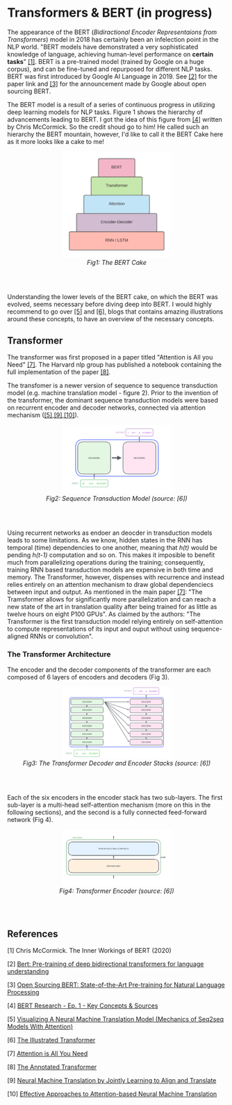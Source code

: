 # Transformers & BERT (in progress)

The appearance of the BERT (*Bidiractional Encoder Representaions from Transformers*) model in 2018 has certainly been an infelection point in the NLP world. "BERT models have demonstrated a very sophisticated knowledge of language, achieving human-level performance on __certain tasks__" [[1]](#1). BERT is a pre-trained model (trained by Google on a huge corpus), and can be fine-tuned and repurposed for different NLP tasks. BERT was first introduced by Google AI Language in 2019. See [[2]](#2) for the paper link and [[3]](#3) for the announcement made by Google about open sourcing BERT. 

The BERT model is a result of a series of continuous progress in utilizing deep learning models for NLP tasks. Figure 1 shows the hierarchy of advancements  leading to BERT. I got the idea of this figure from [[4]](#4) written by Chris McCormick. So the credit shoud go to him! He called such an hierarchy the BERT mountain, however, I'd like to call it the BERT Cake here as it more looks like a cake to me!

<p align="center">
  <img src='assets/BERT.jpeg' width=50% alt="BERT Cake"/>
  <br/>
   <em> Fig1: The BERT Cake </em>
</p>
<br/><br/>

Understanding the lower levels of the BERT cake, on which the BERT was evolved, seems necessary before diving deep into BERT. I would highly recommend to go over [[5]](#5) and [[6]](#6), blogs that contains amazing illustrations around these concepts, to have an overview of the necessary concepts.

## Transformer
The transformer was first proposed in a paper titled "Attention is All you Need" [[7]](#7). The Harvard nlp group has published a notebook containing the full implementation of the paper [[8]](#8).

The transfomer is a newer version of sequence to sequence transduction model (e.g. machine translation model - figure 2). Prior to the invention of the transformer, the dominant sequence transduction models were based on recurrent encoder and decoder networks, connected via attention mechanism ([[5]](#5),[[9]](#9),[[10]](#10)). 

<p align="center">
  <img src='assets/The_transformer_encoders_decoders.png' width=50% alt="encoder_decoder"/>
  <br/>
  <em> Fig2: Sequence Transduction Model (source: [6])</em>
</p>
<br/><br/>

Using recurrent networks as endoer an deocder in transduction models leads to some limitations. As we know, hidden states in the RNN has temporal (time) dependencies to one another, meaning that *h(t)* would be pending *h(t-1)* computation and so on. This makes it imposible to benefit much from parallelizing operations during the training; consequently, training RNN based transduction models are expensive in both time and memory. The Transformer, however, dispenses with recurrence and instead relies entirely on an attention mechanism to draw global dependenciecs between input and output. As mentioned in the main paper [[7]](#7): "The Tramsformer allows for significantly more parallelization and can reach a new state of the art in translation quality after being trained for as little as twelve hours on eight P100 GPUs". As claimed by the authors: "The Transformer is the first transduction model relying entirely on self-attention to compute representations of its input and ouput without using sequence-aligned RNNs or convolution".

### The Transformer Architecture
The encoder and the decoder components of the transformer are each composed of 6 layers of encoders and decoders (Fig 3).

<p align="center">
  <img src='assets/The_transformer_encoder_decoder_stack.png' width=50% alt="encoder_decoder"/>
  <br/>
  <em> Fig3: The Transformer Decoder and Encoder Stacks (source: [6])</em>
</p>
<br/><br/>

Each of the six encoders in the encoder stack has two sub-layers. The first sub-layer is a multi-head self-attention mechanism (more on this in the following sections), and the second is a fully connected feed-forward network (Fig 4).

<p align="center">
  <img src='assets/Transformer_encoder.png' width=50% alt="encoder_decoder"/>
  <br/>
  <em> Fig4: Transformer Encoder (source: [6])</em>
</p>
<br/><br/>

## References
<a id="1">[1]</a> 
Chris McCormick. The Inner Workings of BERT (2020)

<a id="2">[2]</a>
[Bert: Pre-training of deep bidirectional transformers for language understanding](https://arxiv.org/pdf/1810.04805.pdf)

<a id="3">[3]</a>
[Open Sourcing BERT: State-of-the-Art Pre-training for Natural Language Processing](https://ai.googleblog.com/2018/11/open-sourcing-bert-state-of-art-pre.html)

<a id="4">[4]</a>
[BERT Research - Ep. 1 - Key Concepts & Sources](http://mccormickml.com/2019/11/11/bert-research-ep-1-key-concepts-and-sources/)

<a id="5">[5]</a>
[Visualizing A Neural Machine Translation Model (Mechanics of Seq2seq Models With Attention)](https://jalammar.github.io/visualizing-neural-machine-translation-mechanics-of-seq2seq-models-with-attention/)

<a id="6">[6]</a>
[The Illustrated Transformer](https://jalammar.github.io/illustrated-transformer/)

<a id="7">[7]</a>
[Attention is All You Need](https://arxiv.org/abs/1706.03762)

<a id="8">[8]</a>
[The Annotated Transformer](http://nlp.seas.harvard.edu/2018/04/03/attention.html)

<a id="9">[9]</a>
[Neural Machine Translation by Jointly Learning to Align and Translate](https://arxiv.org/abs/1409.0473)

<a id="10">[10]</a>
[Effective Approaches to Attention-based Neural Machine Translation](https://arxiv.org/abs/1508.04025)

